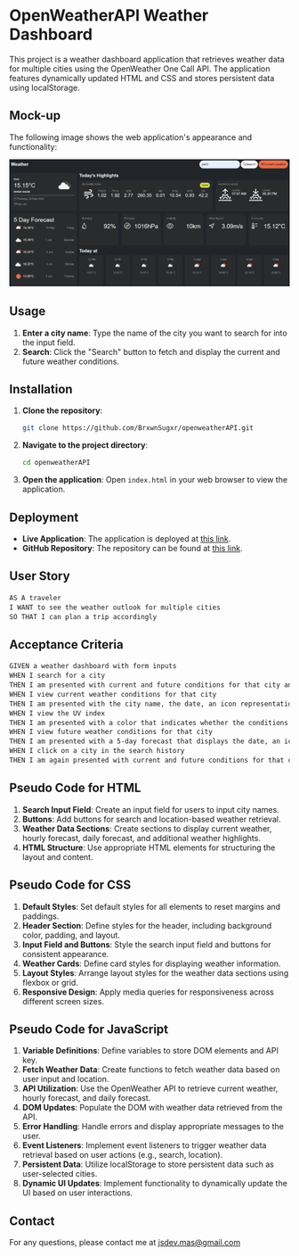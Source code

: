 # OpenWeatherAPI Weather Dashboard

This project is a weather dashboard application that retrieves weather data for multiple cities using the OpenWeather One Call API. The application features dynamically updated HTML and CSS and stores persistent data using localStorage.

## Mock-up

The following image shows the web application's appearance and functionality:

![The weather app includes a search option, a list of cities, and a five-day forecast and current weather conditions for Perth](image.png)

## Usage

1. **Enter a city name**: Type the name of the city you want to search for into the input field.
2. **Search**: Click the "Search" button to fetch and display the current and future weather conditions.

## Installation

1. **Clone the repository**:

   ```sh
   git clone https://github.com/BrxwnSugxr/openweatherAPI.git
   ```

2. **Navigate to the project directory**:

   ```sh
   cd openweatherAPI
   ```

3. **Open the application**:
   Open `index.html` in your web browser to view the application.

## Deployment

- **Live Application**: The application is deployed at [this link](https://brxwnsugxr.github.io/openweatherAPI/).
- **GitHub Repository**: The repository can be found at [this link](https://github.com/BrxwnSugxr/openweatherAPI).

## User Story

```md
AS A traveler
I WANT to see the weather outlook for multiple cities
SO THAT I can plan a trip accordingly
```

## Acceptance Criteria

```md
GIVEN a weather dashboard with form inputs
WHEN I search for a city
THEN I am presented with current and future conditions for that city and that city is added to the search history
WHEN I view current weather conditions for that city
THEN I am presented with the city name, the date, an icon representation of weather conditions, the temperature, the humidity, the wind speed, and the UV index
WHEN I view the UV index
THEN I am presented with a color that indicates whether the conditions are favorable, moderate, or severe
WHEN I view future weather conditions for that city
THEN I am presented with a 5-day forecast that displays the date, an icon representation of weather conditions, the temperature, the wind speed, and the humidity
WHEN I click on a city in the search history
THEN I am again presented with current and future conditions for that city
```

## Pseudo Code for HTML

1. **Search Input Field**: Create an input field for users to input city names.
2. **Buttons**: Add buttons for search and location-based weather retrieval.
3. **Weather Data Sections**: Create sections to display current weather, hourly forecast, daily forecast, and additional weather highlights.
4. **HTML Structure**: Use appropriate HTML elements for structuring the layout and content.

## Pseudo Code for CSS

1. **Default Styles**: Set default styles for all elements to reset margins and paddings.
2. **Header Section**: Define styles for the header, including background color, padding, and layout.
3. **Input Field and Buttons**: Style the search input field and buttons for consistent appearance.
4. **Weather Cards**: Define card styles for displaying weather information.
5. **Layout Styles**: Arrange layout styles for the weather data sections using flexbox or grid.
6. **Responsive Design**: Apply media queries for responsiveness across different screen sizes.

## Pseudo Code for JavaScript

1. **Variable Definitions**: Define variables to store DOM elements and API key.
2. **Fetch Weather Data**: Create functions to fetch weather data based on user input and location.
3. **API Utilization**: Use the OpenWeather API to retrieve current weather, hourly forecast, and daily forecast.
4. **DOM Updates**: Populate the DOM with weather data retrieved from the API.
5. **Error Handling**: Handle errors and display appropriate messages to the user.
6. **Event Listeners**: Implement event listeners to trigger weather data retrieval based on user actions (e.g., search, location).
7. **Persistent Data**: Utilize localStorage to store persistent data such as user-selected cities.
8. **Dynamic UI Updates**: Implement functionality to dynamically update the UI based on user interactions.

## Contact

For any questions, please contact me at jsdev.mas@gmail.com
